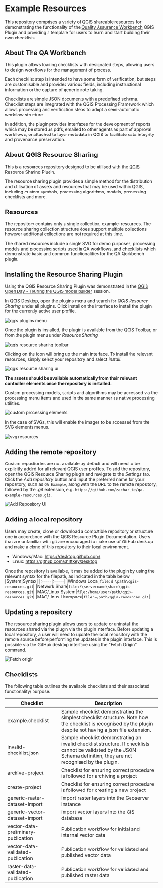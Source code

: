 # Example Resources

This repository comprises a variety of QGIS shareable resources for demonstrating the functionality of the [Quality Assurance Workbench](https://github.com/kartoza/qgis_dataset_qa_workbench) QGIS Plugin and providing a template for users to learn and start building their own checklists.

## About The QA Workbench

This plugin allows loading checklists with designated steps, allowing users to design workflows for the management of process.

Each checklist step is intended to have some form of verification, but steps are customisable and provides various fields, including instructional information or the capture of generic note taking.

Checklists are simple JSON documents with a predefined schema. Checklist steps are integrated with the QGIS Processing Framework which allows processing and verification steps to adopt a semi-automatic workflow structure.

In addition, the plugin provides interfaces for the development of reports which may be stored as pdfs, emailed to other agents as part of approval workflows, or attached to layer metadata in QGIS to facilitate data integrity and provenance preservation.

## About QGIS Resource Sharing

This is a resources repository designed to be utilised with the [QGIS Resource Sharing Plugin](http://qgis-contribution.github.io/QGIS-ResourceSharing/).

The resource sharing plugin provides a simple method for the distribution and utilisation of assets and resources that may be used within QGIS, including custom symbols, processing algorithms, models, processing checklists and more.

## Resources

The repository contains only a single collection, example-resources. The resource sharing collection structure does support multiple collections, however additional collections are not required at this time.

The shared resources include a single SVG for demo purposes, processing models and processing scripts used in QA workflows, and checklists which demonstrate basic and common functionalities for the QA Qorkbench plugin.

## Installing the Resource Sharing Plugin

Using the QGIS Resource Sharing Plugin was demonstrated in the [QGIS Open Day - Touring the QGIS model builder](https://www.youtube.com/watch?v=w6Z2bDfDIxw&t=2537s) session.

In QGIS Desktop, open the plugins menu and search for *QGIS Resource Sharing* under all plugins. Click install on the interface to install the plugin for the currently active user profile.

![qgis plugins menu](https://user-images.githubusercontent.com/64078329/96585422-e0980c00-12df-11eb-8252-d84d5bbda4ac.png)

Once the plugin is installed, the plugin is available from the QGIS Toolbar, or from the plugin menu under *Resource Sharing*.

![qgis resource sharing toolbar](https://user-images.githubusercontent.com/64078329/96585653-2ead0f80-12e0-11eb-8be0-4cb9c6ea4874.png)

Clicking on the icon will bring up the main interface. To install the relevant resources, simply select your repository and select *install*.

![qgis resource sharing ui](https://user-images.githubusercontent.com/64078329/96596456-04ae1a00-12ed-11eb-9de5-1fc951dfbee7.png)

**The assets should be available automatically from their relevant controller elements once the repository is installed.**

Custom processing models, scripts and algorithms may be accessed via the processing menu items and used in the same manner as native processing utilities.

![custom processing elements](https://user-images.githubusercontent.com/64078329/129926383-fa366aeb-5920-4408-894e-b5d275c4c0b8.png)

In the case of SVGs, this will enable the images to be accessed from the SVG elements menus.

![svg resources](https://user-images.githubusercontent.com/64078329/96596521-1abbda80-12ed-11eb-9384-6663352f003c.png)

## Adding the remote repository

Custom repositories are not available by default and will need to be explicitly added for all relevant QGIS user profiles. To add the repository, open the QGIS Resource Sharing plugin and navigate to the *Settings* tab. Click the *Add repository* button and input the preferred name for your repository, such as `QA Example`, along with the URL to the remote repository, followed by the *.git* extension, e.g. `https://github.com/zacharlie/qa-example-resources.git`.

![Add Repository UI](https://user-images.githubusercontent.com/64078329/96613217-f963ea00-12fe-11eb-8ae8-b4fd9df2dd2b.png)

## Adding a local repository

Users may create, clone or download a compatible repository or structure one in accordance with the QGIS Resource Plugin Documentation. Users that are unfamiliar with git are encouraged to make use of GitHub desktop and make a clone of this repository to their local environment.

- Windows/ Mac: https://desktop.github.com/
- Linux: https://github.com/shiftkey/desktop

Once the repository is available, it may be added to the plugin by using the relevant syntax for the filepath, as indicated in the table below:
|System|Syntax|
|:-----|:-----|
|Windows Local|`file:d:\path\qgis-resources.git`|
|Network Share|`file:\\servername\share\qgis-resources.git`|
|MAC/Linux System|`file:/home/user/path/qgis-resources.git`|
|MAC/Linux Userspace|`file:~/path/qgis-resources.git`|

## Updating a repository

The resource sharing plugin allows users to update or uninstall the resources shared via the plugin via the plugin interface. Before updating a local repository, a user will need to update the local repository with the remote source before performing the updates in the plugin interface. This is possible via the GitHub desktop interface using the "Fetch Origin" command.

![Fetch origin](https://user-images.githubusercontent.com/64078329/97091008-de63e380-1638-11eb-8641-d57d2ec71af7.png)

## Checklists

The following table outlines the available checklists and their associated functionality/ purpose.

<!-- Use HTML table because large md tables aren't really readable -->
<table>
  <thead>
    <tr>
      <th>Checklist</th>
      <th>Description</th>
    </tr>
  </thead>
  <tbody>
    <tr>
      <td>example.checklist</td>
      <td>
        Sample checklist demonstrating the simplest checklist structure.
        Note how the checklist is recognised by the plugin despite not having a json file extension.
      </td>
    </tr>
    <tr>
      <td>invalid-checklist.json</td>
      <td>
        Sample checklist demonstrating an invalid checklist structure.
        If checklists cannot be validated by the JSON Schema definition, they are not recognised by the plugin.
      </td>
    </tr>
    <tr>
      <td>archive-project</td>
      <td>
        Checklist for ensuring correct procedure is followed for archiving a project
      </td>
    </tr>
    <tr>
      <td>create-project</td>
      <td>
        Checklist for ensuring correct procedure is followed for creating a new project
      </td>
    </tr>
    <tr>
      <td>generic-raster-dataset-import</td>
      <td>Import raster layers into the Geoserver instance</td>
    </tr>
    <tr>
      <td>generic-vector-dataset-import</td>
      <td>Import vector layers into the GIS database</td>
    </tr>
    <tr>
      <td>vector-data-preliminary-publication</td>
      <td>Publication workflow for initial and internal vector data</td>
    </tr>
    <tr>
      <td>vector-data-validated-publication</td>
      <td>Publication workflow for validated and published vector data</td>
    </tr>
    <tr>
      <td>raster-data-validated-publication</td>
      <td>Publication workflow for validated and published raster data</td>
    </tr>
  </tbody>
</table>
